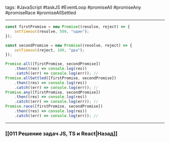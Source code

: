 tags: #JavaScript #taskJS #EventLoop #promiseAll #promiseAny #promiseRace #promiseAllSettled 
___

```js
const firstPromise = new Promise((resolve, reject) => {
    setTimeout(resolve, 500, "один");
});

const secondPromise = new Promise((resolve, reject) => {
    setTimeout(reject, 100, "два");
});

Promise.all([firstPromise, secondPromise])
    .then((res) => console.log(res))
    .catch((err) => console.log(err)); //
Promise.allSettled([firstPromise, secondPromise])
    .then((res) => console.log(res))
    .catch((err) => console.log(err)); // 
Promise.any([firstPromise, secondPromise])
    .then((res) => console.log(res))
    .catch((err) => console.log(err)); // 
Promise.race([firstPromise, secondPromise])
    .then((res) => console.log(res))
    .catch((err) => console.log(err)); // 
```


___
### [[011 Решение задач JS, TS и React|Назад]]